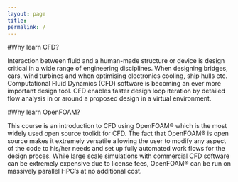 ```yaml
---
layout: page
title: 
permalink: /
---
```

#Why learn CFD?

Interaction between fluid and a human-made structure or device is design critical in a wide range of engineering disciplines. When designing bridges, cars, wind turbines and when optimising electronics cooling, ship hulls etc. Computational Fluid Dynamics (CFD) software is becoming an ever more important design tool. CFD enables faster design loop iteration by detailed flow analysis in or around a proposed design in a virtual environment.

#Why learn OpenFOAM?

This course is an introduction to CFD using OpenFOAM® which is the most widely used open source toolkit for CFD. The fact that OpenFOAM® is open source makes it extremely versatile allowing the user to modify any aspect of the code to his/her needs and set up fully automated work flows for the design proces. While large scale simulations with commercial CFD software can be extremely expensive due to license fees, OpenFOAM® can be run on massively parallel HPC’s at no additional cost.

